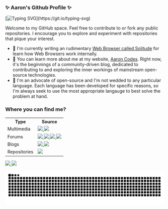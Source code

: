 ### ✨ Aaron's Github Profile ✨

[![Typing SVG](https://readme-typing-svg.herokuapp.com?font=Fira+Code&pause=1000&width=650&lines=This+is+Aaron+Codes!;Exploring+the+internals+of+mainstream+technologies!;Contributing+to+open-source!)](https://git.io/typing-svg)

Welcome to my GitHub space. Feel free to contribute to or fork any public repositories.
I encourage you to explore and experiment with repositories that pique your interest.

- 🔭 I'm currently writing an rudimentary [Web Browser called Solitude](https://github.com/AaronCCLloyd/solitude) for learn how Web Browsers work internally.
- 🌱 You can learn more about me at my website, [Aaron Codes](https://aaron-codes.io/). Right now, it's the beginnings of a community-driven blog, dedicated to contributing to and exploring the inner workings of mainstream open-source technologies.
- 👯 I'm an advocate of open-source and I'm not wedded to any particular language. Each language has been developed for specific reasons, so I'm always seek to use the most appropriate langauge to best solve the problem at hand.

### Where you can find me?
<table>
    <tr>
        <th>Type</th>
        <th>Source</th>
    </tr>
    <tr>
        <td>Multimedia</td>
        <td>
            <div>
                <a href="https://www.twitch.tv/aaroncodes">
                    <img src="https://img.shields.io/badge/Twitch-%239146FF.svg?style=for-the-badge&logo=Twitch&logoColor=white" />
                </a>
                <a href="https://www.youtube.com/@aaron-codes">
                    <img src="https://img.shields.io/badge/YouTube-%23FF0000.svg?style=for-the-badge&logo=YouTube&logoColor=white" />
                </a>
            </div>
        </td>
    </tr>
    <tr>
        <td>Forums</td>
        <td>
            <div>
                <a href="https://discordapp.com/users/848251614514774056">
                    <img src="https://img.shields.io/badge/Discord-%235865F2.svg?style=for-the-badge&logo=discord&logoColor=white" />
                </a>
                <a href="https://x.com/loadandstore">
                    <img src="https://img.shields.io/badge/X-%23000000.svg?style=for-the-badge&logo=X&logoColor=white" />
                </a>
                <a href="https://www.goodreads.com/user/show/100747462-aaron-lloyd">
                    <img src="https://img.shields.io/badge/Goodreads-F3F1EA?style=for-the-badge&logo=goodreads&logoColor=372213" />
                </a>
                <a href="https://www.reddit.com/user/RelationOk9127/">
                    <img src="https://img.shields.io/badge/Reddit-%23FF4500.svg?style=for-the-badge&logo=Reddit&logoColor=white" />
                </a>
            </div>
        </td>
    </tr>
    <tr>
        <td>Blogs</td>
        <td>
            <div>
                <a href="https://dev.to/aaron-codes">
                    <img src="https://img.shields.io/badge/dev.to-0A0A0A?style=for-the-badge&logo=dev.to&logoColor=white" />
                </a>
                <a href="https://medium.com/@aaroncclloyd">
                    <img src="https://img.shields.io/badge/Medium-12100E?style=for-the-badge&logo=medium&logoColor=white" />
                </a>
            </div>
        </td>
    </tr>
    <tr>
        <td>Repositories</td>
        <td>
            <div>
                <a href="https://gitlab.com/AaronCCLloyd">
                    <img src="https://img.shields.io/badge/gitlab-%23181717.svg?style=for-the-badge&logo=gitlab&logoColor=white" />
                </a>
            </div>
        </td>
    </tr>
</table>

<!--stats-->
<div>
    <a href="https://github.com/AaronCCLloyd/github-stats">
        <img src="https://github.com/AaronCCLloyd/github-stats/blob/master/generated/overview.svg#gh-dark-mode-only" />
        <img src="https://github.com/AaronCCLloyd/github-stats/blob/master/generated/languages.svg#gh-dark-mode-only" />
    </a>
</div>

<!--   green snake -->
![Aaron's github activity graph](https://raw.githubusercontent.com/AaronCCLloyd/AaronCCLloyd/output/github-contribution-grid-snake.svg)
